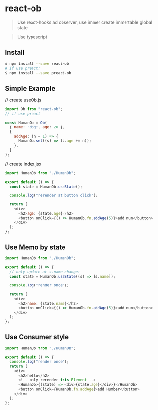 # react-ob

> Use react-hooks ad observer, use immer create immertable global state

> Use typescript

## Install

```sh
$ npm install --save react-ob
# If use preact:
$ npm install --save preact-ob
```

## Simple Example

// create useOb.js

```js
import Ob from "react-ob";
// if use preact

const HumanOb = Ob(
  { name: "dog", age: 20 },
  {
    addAge: (n = 1) => {
      HumanOb.set((s) => (s.age += n));
    },
  }
);
```

// create index.jsx

```js
import HumanOb from "./HumanOb";

export default () => {
  const state = HumanOb.useState();

  console.log("rerender at button click");

  return (
    <div>
      <h2>age: {state.age}</h2>
      <button onClick={() => HumanOb.fn.addAge(5)}>add num</button>
    </div>
  );
};
```

## Use Memo by state

```js
import HumanOb from "./HumanOb";

export default () => {
  // only update at s.name change:
  const state = HumanOb.useState((s) => [s.name]);

  console.log("render once");

  return (
    <div>
      <h2>name: {state.name}</h2>
      <button onClick={() => HumanOb.fn.addAge(5)}>add num</button>
    </div>
  );
};
```

## Use Consumer style

```js
import HumanOb from "./HumanOb";

export default () => {
  console.log("render once");
  return (
    <div>
      <h2>hello</h2>
      <!-- only rerender this Element -->
      <HumanOb>{(state) => <div>{state.age}</div>}</HumanOb>
      <button onClick={HumanOb.fn.addAge}>add Humber</button>
    </div>
  );
};
```
